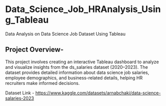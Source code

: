 # Data_Science_Job_HRAnalysis_Using_Tableau
Data Analysis on Data Science Job Dataset Using Tableau 

## Project Overview-

This project involves creating an interactive Tableau dashboard to analyze and visualize insights from the ds_salaries dataset (2020–2023). The dataset provides detailed information about data science job salaries, employee demographics, and business-related details, helping HR recruiters make informed decisions.

Dataset Link - https://www.kaggle.com/datasets/arnabchaki/data-science-salaries-2023
